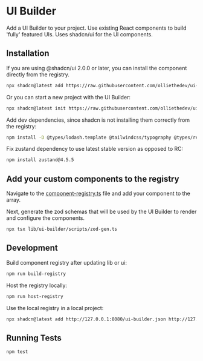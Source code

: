 # UI Builder 

Add a UI Builder to your project. Use existing React components to build 'fully' featured UIs.
Uses shadcn/ui for the UI components.

## Installation

If you are using @shadcn/ui 2.0.0 or later, you can install the component directly from the registry. 

```bash
npx shadcn@latest add https://raw.githubusercontent.com/olliethedev/ui-builder/main/registry/block-registry.json
```

Or you can start a new project with the UI Builder:

```bash
npx shadcn@latest init https://raw.githubusercontent.com/olliethedev/ui-builder/main/registry/block-registry.json
```

Add dev dependencies, since shadcn is not installing them correctly from the registry:

```bash
npm install -D @types/lodash.template @tailwindcss/typography @types/react-syntax-highlighter react-docgen-typescript tailwindcss-animate ts-morph ts-to-zod
```

Fix zustand dependency to use latest stable version as opposed to RC:

```bash
npm install zustand@4.5.5
```

## Add your custom components to the registry

Navigate to the [component-registry.ts](lib/ui-builder/registry/component-registry.ts) file and add your component to the array.


Next, generate the zod schemas that will be used by the UI Builder to render and configure the components.

```bash
npx tsx lib/ui-builder/scripts/zod-gen.ts
```



## Development

Build component registry after updating lib or ui:

```bash
npm run build-registry
```

Host the registry locally:

```bash
npm run host-registry
```

Use the local registry in a local project:

```bash
npx shadcn@latest add http://127.0.0.1:8080/ui-builder.json http://127.0.0.1:8080/ui-builder-lib.json
```

## Running Tests

```bash
npm test
```
